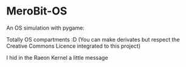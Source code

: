 # MeroBit-OS
An OS simulation with pygame:

Totally OS compartments :D (You can make derivates but respect the Creative Commons Licence integrated to this project)

I hid in the Raeon Kernel a little message
